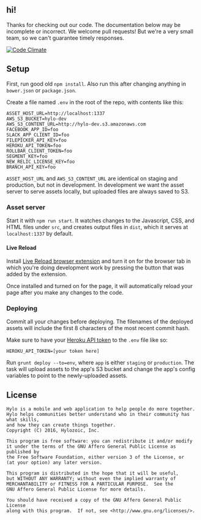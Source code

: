 ## hi!

Thanks for checking out our code. The documentation below may be incomplete or incorrect. We welcome pull requests! But we're a very small team, so we can't guarantee timely responses.

[![Code Climate](https://codeclimate.com/github/Hylozoic/hylo-frontend/badges/gpa.svg)](https://codeclimate.com/github/Hylozoic/hylo-frontend)

## Setup

First, run good old `npm install`. Also run this after changing anything in `bower.json` or `package.json`.

Create a file named `.env` in the root of the repo, with contents like this:

```
ASSET_HOST_URL=http://localhost:1337
AWS_S3_BUCKET=hylo-dev
AWS_S3_CONTENT_URL=http://hylo-dev.s3.amazonaws.com
FACEBOOK_APP_ID=foo
SLACK_APP_CLIENT_ID=foo
FILEPICKER_API_KEY=foo
HEROKU_API_TOKEN=foo
ROLLBAR_CLIENT_TOKEN=foo
SEGMENT_KEY=foo
NEW_RELIC_LICENSE_KEY=foo
BRANCH_API_KEY=foo
```

`ASSET_HOST_URL` and `AWS_S3_CONTENT_URL` are identical on staging and production, but not in development. In development we want the asset server to serve assets locally, but uploaded files are always saved to S3.

### Asset server

Start it with `npm run start`. It watches changes to the Javascript, CSS, and HTML files under `src`, and creates output files in `dist`, which it serves at `localhost:1337` by default.

#### Live Reload

Install [Live Reload browser extension](https://chrome.google.com/webstore/detail/livereload/jnihajbhpnppcggbcgedagnkighmdlei?hl=en) and turn it on for the browser tab in which you're doing development work by pressing the button that was added by the extension.

Once installed and turned on for the page, it will automatically reload your page after you make any changes to the code.

### Deploying

Commit all your changes before deploying. The filenames of the deployed assets will include the first 8 characters of the most recent commit hash.

Make sure to have your [Heroku API token](https://heroku.com/account) to the `.env` file like so:

```
HEROKU_API_TOKEN=[your token here]
```

Run `grunt deploy --to=env`, where `app` is either `staging` or `production`. The task will upload assets to the app's S3 bucket and change the app's config variables to point to the newly-uploaded assets.

## License

    Hylo is a mobile and web application to help people do more together. 
    Hylo helps communities better understand who in their community has what skills, 
    and how they can create things together.
    Copyright (C) 2016, Hylozoic, Inc.

    This program is free software: you can redistribute it and/or modify
    it under the terms of the GNU Affero General Public License as published by
    the Free Software Foundation, either version 3 of the License, or
    (at your option) any later version.

    This program is distributed in the hope that it will be useful,
    but WITHOUT ANY WARRANTY; without even the implied warranty of
    MERCHANTABILITY or FITNESS FOR A PARTICULAR PURPOSE.  See the
    GNU Affero General Public License for more details.

    You should have received a copy of the GNU Affero General Public License
    along with this program.  If not, see <http://www.gnu.org/licenses/>.

